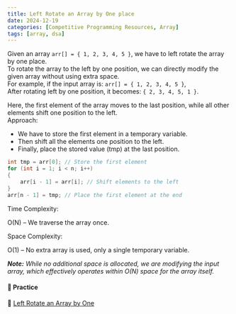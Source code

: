 ```yaml
---
title: Left Rotate an Array by One place
date: 2024-12-19
categories: [Competitive Programming Resources, Array]
tags: [array, dsa]
---
```


Given an array `arr[] = { 1, 2, 3, 4, 5 }`, we have to left rotate the array by one place.\
To rotate the array to the left by one position, we can directly modify the given array without using extra space.\
For example, if the input array is: `arr[] = { 1, 2, 3, 4, 5 }`,\
After rotating left by one position, it becomes: `{ 2, 3, 4, 5, 1 }`.

Here, the first element of the array moves to the last position, while all other elements shift one position to the left.\
Approach:

- We have to store the first element in a temporary variable.
- Then shift all the elements one position to the left.
- Finally, place the stored value (tmp) at the last position.

```cpp
int tmp = arr[0]; // Store the first element
for (int i = 1; i < n; i++) 
{
    arr[i - 1] = arr[i]; // Shift elements to the left
}
arr[n - 1] = tmp; // Place the first element at the end
```

Time Complexity:

O(N) – We traverse the array once.

Space Complexity:

O(1) – No extra array is used, only a single temporary variable.

***Note:** While no additional space is allocated, we are modifying the input array, which effectively operates within O(N) space for the array itself.*

#### **🎯 Practice** 

🔗 [Left Rotate an Array by One](https://www.naukri.com/code360/problems/left-rotate-an-array-by-one_5026278)